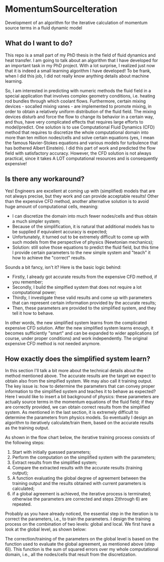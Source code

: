# MomentumSourceIteration
Development of an algorithm for the iterative calculation of momentum source terms in a fluid dynamic model

## What do I want to do?
This repo is a small part of my PhD thesis in the field of fluid dynamics and heat transfer. I am going to talk about an algorithm that I have developed for an important task in my PhD project. With a lot surprise, I realized just now that it is indeed a small learning algorithm I have developed! To be frank, when I did this job, I did not really know anything details about machine learning.

So, I am interested in predicting with numeric methods the fluid field in a special application that involves complex geometry conditions, i.e. heating rod bundles through which coolant flows. Furthermore, certain mixing devices - socalled mixing vanes - are implemented to promote mixing, in order to obtain a relatively uniform distribution of the fluid field. The mixing devices disturb and force the flow to change its behavior in a certain way, and thus, have very complicated effects that requires large efforts to model/predict. One solution is to use Computational Fluid Dynamics (CFD) method that requires to discretize the whole computational domain into more than ten million nodes/cells and solve certain equations (yes, I mean the famous Navier-Stokes equations and various models for turbulence that has bothered Albert Einstein). I did this part of work and predicted the flow field with satisfactory accuracy. However, the CFD solution is not always practical, since it takes A LOT computational resources and is consequently expensive!

## Is there any workaround?
Yes! Engineers are excellent at coming up with (simplified) models that are not always precise, but they work and can provide acceptable results! Other than the expensive CFD method, another alternative solution is to avoid huge amount of computational cells, meaning:
- I can discretize the domain into much fewer nodes/cells and thus obtain a much simpler system; 
- Because of the simplification, it is natural that additional models has to be supplied if equivalent accuracy is expected;
- Unfortunately, it turned out to be extremely difficult to come up with such models from the perspective of physics (Newtonian mechanics);
- Solution: still solve those equations to predict the fluid field, but this time I provide certain parameters to the new simple system and "teach" it how to achieve the "correct" results. 

Sounds a bit fancy, isn't it? Here is the basic logic behind:

- Firstly, I already got accurate results from the expensive CFD method, if you remember;
- Secondly, I build the simplfied system that does not require a lot computational power;
- Thirdly, I investigate these valid results and come up with parameters that can represent certain information provided by the accurate results;
- Then, these parameters are provided to the simplified system, and they tell it how to behave.

In other words, the new simplified system learns from the complicated expensive CFD solution. After the new simplified system learns enough, it becomes sufficiently "smart" and can be expanded to wider applications (of course, under proper conditions) and work independently. The original expensive CFD method is not needed anymore.


## How exactly does the simplified system learn?
In this section I'll talk a bit more about the technical details about the method mentioned above. The accurate results are the target we expect to obtain also from the simpified system. We may also call it training output. The key issue is: how to determine the parameters that can convey proper information to the simplified system and teaches it to behave as expected? Here I would like to insert a bit background of physics: these parameters are actually source terms in the momentum equations of the fluid field; if they are correctly provided, we can obtain correct results from the simplified system. As mentioned in the last section, it is extremely difficult to determine the parameters from physics models. So eventually I design an algorithm to iteratively calculate/train them, based on the accurate results as the training output.

As shown in the flow chart below, the iterative training process consists of the following steps:

1) Start with initially guessed parameters;
2) Perform the computation on the simplified system with the parameters;
3) Extract results from the simplified system;
4) Compare the extracted results with the accurate results (training output);
5) A function evaluating the global degree of agreement between the training output and the results obtained with current parameters is calculated;
6) if a global agreement is achieved, the iterative process is terminated; otherwise the parameters are corrected and steps 2)through 6) are repeated.

Probably as you have already noticed, the essential step in the iteration is to correct the parameters, i.e., to train the parameters. I design the training process on the combination of two levels: global and local. We first have a look at the global level, as shown below:

The correction/training of the parameters on the global level is based on the function used to evaluate the global agreement, as mentioned above (step 6)). This function is the sum of squared errors over my whole computational domain, i.e., all the nodes/cells that result from the discretization.

